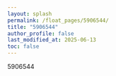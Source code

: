 ```yaml
---
layout: splash
permalink: /float_pages/5906544/
title: "5906544"
author_profile: false
last_modified_at: 2025-06-13
toc: false
---
```

 
5906544
